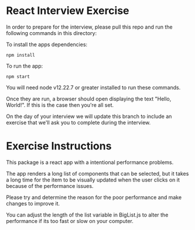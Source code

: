 # React Interview Exercise

In order to prepare for the interview, please pull this repo and run the following commands in this directory:

To install the apps dependencies:
```
npm install
```

To run the app:

```
npm start
```

You will need node v12.22.7 or greater installed to run these commands.

Once they are run, a browser should open displaying the text "Hello, World!". If this is the case then you're all set.

On the day of your interview we will update this branch to include an exercise that we'll ask you to complete during the interview.

# Exercise Instructions

This package is a react app with a intentional performance problems.

The app renders a long list of components that can be selected, but it takes a long time for the item to be visually updated when the user clicks on it because of the performance issues.

Please try and determine the reason for the poor performance and make changes to improve it.

You can adjust the length of the list variable in BigList.js to alter the performance if its too fast or slow on your computer.